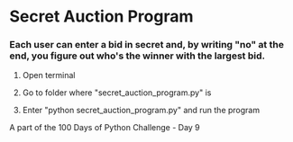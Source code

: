 # Secret Auction Program

### Each user can enter a bid in secret and, by writing "no" at the end, you figure out who's the winner with the largest bid.

1. Open terminal

2. Go to folder where "secret_auction_program.py" is

3. Enter "python secret_auction_program.py" and run the program

A part of the 100 Days of Python Challenge -  Day 9